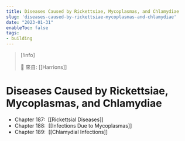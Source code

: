 ```yaml
---
title: Diseases Caused by Rickettsiae, Mycoplasmas, and Chlamydiae
slug: 'diseases-caused-by-rickettsiae-mycoplasmas-and-chlamydiae'
date: "2023-01-31"
enableToc: false
tags:
- building
---
```


> [!info]
>
> 🌱 來自: [[Harrions]]

# Diseases Caused by Rickettsiae, Mycoplasmas, and Chlamydiae

*   Chapter 187:  [[Rickettsial Diseases]]
*   Chapter 188:  [[Infections Due to Mycoplasmas]]
*   Chapter 189:  [[Chlamydial Infections]]
